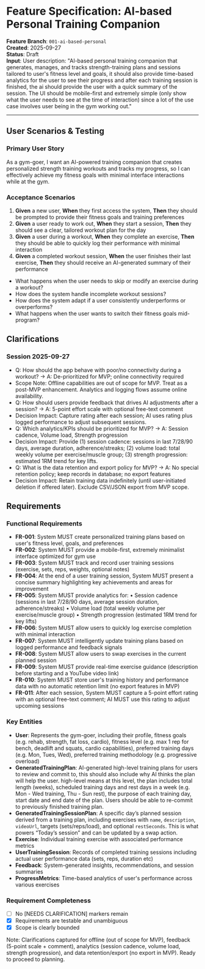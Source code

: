 # Feature Specification: AI-based Personal Training Companion

**Feature Branch**: `001-ai-based-personal`  
**Created**: 2025-09-27  
**Status**: Draft  
**Input**: User description: "AI-based personal training companion that generates, manages, and tracks strength-training plans and sessions tailored to user's fitness level and goals, it should also provide time-based analytics for the user to see their progress and after each training session is finished, the ai should provide the user with a quick summary of the session. The UI should be mobile-first and extremely simple (only show what the user needs to see at the time of interaction) since a lot of the use case involves user being in the gym working out."

---

## User Scenarios & Testing

### Primary User Story

As a gym-goer, I want an AI-powered training companion that creates personalized strength training workouts and tracks my progress, so I can effectively achieve my fitness goals with minimal interface interactions while at the gym.

### Acceptance Scenarios

1. **Given** a new user, **When** they first access the system, **Then** they should be prompted to provide their fitness goals and training preferences
2. **Given** a user ready to work out, **When** they start a session, **Then** they should see a clear, tailored workout plan for the day
3. **Given** a user during a workout, **When** they complete an exercise, **Then** they should be able to quickly log their performance with minimal interaction
4. **Given** a completed workout session, **When** the user finishes their last exercise, **Then** they should receive an AI-generated summary of their performance

- What happens when the user needs to skip or modify an exercise during a workout?
- How does the system handle incomplete workout sessions?
 - How does the system adapt if a user consistently underperforms or overperforms?
 - What happens when the user wants to switch their fitness goals mid-program?

 ## Clarifications
 
 ### Session 2025-09-27
 - Q: How should the app behave with poor/no connectivity during a workout? → A: De-prioritized for MVP; online connectivity required
 - Scope Note: Offline capabilities are out of scope for MVP. Treat as a post-MVP enhancement. Analytics and logging flows assume online availability.
 - Q: How should users provide feedback that drives AI adjustments after a session? → A: 5-point effort scale with optional free-text comment
 - Decision Impact: Capture rating after each session; AI uses rating plus logged performance to adjust subsequent sessions.
 - Q: Which analytics/KPIs should be prioritized for MVP? → A: Session cadence, Volume load, Strength progression
 - Decision Impact: Provide (1) session cadence: sessions in last 7/28/90 days, average duration, adherence/streaks; (2) volume load: total weekly volume per exercise/muscle group; (3) strength progression: estimated 1RM trend for key lifts.
 - Q: What is the data retention and export policy for MVP? → A: No special retention policy; keep records in database; no export features
 - Decision Impact: Retain training data indefinitely (until user-initiated deletion if offered later). Exclude CSV/JSON export from MVP scope.

## Requirements

 ### Functional Requirements
 
 - **FR-001**: System MUST create personalized training plans based on user's fitness level, goals, and preferences
 - **FR-002**: System MUST provide a mobile-first, extremely minimalist interface optimized for gym use
 - **FR-003**: System MUST track and record user training sessions (exercise, sets, reps, weights, optional notes)
 - **FR-004**: At the end of a user training session, System MUST present a concise summary highlighting key achievements and areas for improvement
 - **FR-005**: System MUST provide analytics for:
   • Session cadence (sessions in last 7/28/90 days, average session duration, adherence/streaks)
   • Volume load (total weekly volume per exercise/muscle group)
   • Strength progression (estimated 1RM trend for key lifts)
 - **FR-006**: System MUST allow users to quickly log exercise completion with minimal interaction
 - **FR-007**: System MUST intelligently update training plans based on logged performance and feedback signals
 - **FR-008**: System MUST allow users to swap exercises in the current planned session
 - **FR-009**: System MUST provide real-time exercise guidance (description before starting and a YouTube video link)
 - **FR-010**: System MUST store user's training history and performance data with no automatic retention limit (no export features in MVP)
 - **FR-011**: After each session, System MUST capture a 5-point effort rating with an optional free-text comment; AI MUST use this rating to adjust upcoming sessions

### Key Entities

- **User**: Represents the gym-goer, including their profile, fitness goals (e.g. rehab, strength, fat loss, cardio), fitness level (e.g. max 1 rep for bench, deadlift and squats, cardio capabilities), preferred training days (e.g. Mon, Tues, Wed), preferred training methodology (e.g. progressive overload)
- **GeneratedTrainingPlan**: AI-generated high-level training plans for users to review and commit to, this should also include why AI thinks the plan will help the user. high-level means at this level, the plan includes total length (weeks), scheduled training days and rest days in a week (e.g. Mon - Wed training, Thu - Sun rest), the purpose of each training day, start date and end date of the plan. Users should be able to re-commit to previously finished training plan.
 - **GeneratedTrainingSessionPlan**: A specific day’s planned session derived from a training plan, including exercises with `name`, `description`, `videoUrl`, targets (sets/reps/load), and optional `restSeconds`. This is what powers “Today’s session” and can be updated by a swap action.
 - **Exercise**: Individual training exercise with associated performance metrics
 - **UserTrainingSession**: Records of completed training sessions including actual user performance data (sets, reps, duration etc)
 - **Feedback**: System-generated insights, recommendations, and session summaries
 - **ProgressMetrics**: Time-based analytics of user's performance across various exercises

### Requirement Completeness

- [ ] No [NEEDS CLARIFICATION] markers remain
- [x] Requirements are testable and unambiguous
- [x] Scope is clearly bounded

Note: Clarifications captured for offline (out of scope for MVP), feedback (5-point scale + comment), analytics (session cadence, volume load, strength progression), and data retention/export (no export in MVP). Ready to proceed to planning.
